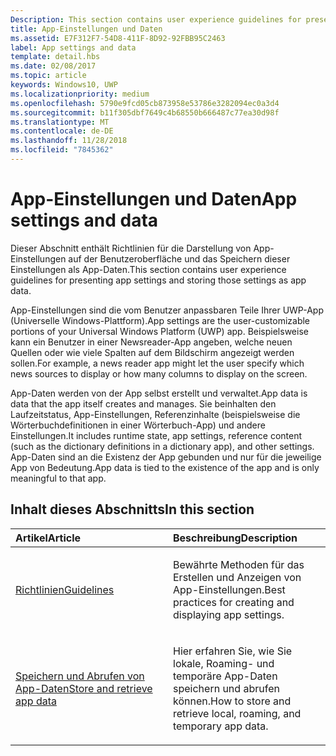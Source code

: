 ```yaml
---
Description: This section contains user experience guidelines for presenting app settings and storing those settings as app data.
title: App-Einstellungen und Daten
ms.assetid: E7F312F7-54D8-411F-8D92-92FBB95C2463
label: App settings and data
template: detail.hbs
ms.date: 02/08/2017
ms.topic: article
keywords: Windows10, UWP
ms.localizationpriority: medium
ms.openlocfilehash: 5790e9fcd05cb873958e53786e3282094ec0a3d4
ms.sourcegitcommit: b11f305dbf7649c4b68550b666487c77ea30d98f
ms.translationtype: MT
ms.contentlocale: de-DE
ms.lasthandoff: 11/28/2018
ms.locfileid: "7845362"
---
```

# <a name="app-settings-and-data"></a><span data-ttu-id="99a01-103">App-Einstellungen und Daten</span><span class="sxs-lookup"><span data-stu-id="99a01-103">App settings and data</span></span>




<span data-ttu-id="99a01-104">Dieser Abschnitt enthält Richtlinien für die Darstellung von App-Einstellungen auf der Benutzeroberfläche und das Speichern dieser Einstellungen als App-Daten.</span><span class="sxs-lookup"><span data-stu-id="99a01-104">This section contains user experience guidelines for presenting app settings and storing those settings as app data.</span></span>

<span data-ttu-id="99a01-105">App-Einstellungen sind die vom Benutzer anpassbaren Teile Ihrer UWP-App (Universelle Windows-Plattform).</span><span class="sxs-lookup"><span data-stu-id="99a01-105">App settings are the user-customizable portions of your Universal Windows Platform (UWP) app.</span></span> <span data-ttu-id="99a01-106">Beispielsweise kann ein Benutzer in einer Newsreader-App angeben, welche neuen Quellen oder wie viele Spalten auf dem Bildschirm angezeigt werden sollen.</span><span class="sxs-lookup"><span data-stu-id="99a01-106">For example, a news reader app might let the user specify which news sources to display or how many columns to display on the screen.</span></span>

<span data-ttu-id="99a01-107">App-Daten werden von der App selbst erstellt und verwaltet.</span><span class="sxs-lookup"><span data-stu-id="99a01-107">App data is data that the app itself creates and manages.</span></span> <span data-ttu-id="99a01-108">Sie beinhalten den Laufzeitstatus, App-Einstellungen, Referenzinhalte (beispielsweise die Wörterbuchdefinitionen in einer Wörterbuch-App) und andere Einstellungen.</span><span class="sxs-lookup"><span data-stu-id="99a01-108">It includes runtime state, app settings, reference content (such as the dictionary definitions in a dictionary app), and other settings.</span></span> <span data-ttu-id="99a01-109">App-Daten sind an die Existenz der App gebunden und nur für die jeweilige App von Bedeutung.</span><span class="sxs-lookup"><span data-stu-id="99a01-109">App data is tied to the existence of the app and is only meaningful to that app.</span></span>
## <a name="in-this-section"></a><span data-ttu-id="99a01-110">Inhalt dieses Abschnitts</span><span class="sxs-lookup"><span data-stu-id="99a01-110">In this section</span></span>
<table>
<colgroup>
<col width="50%" />
<col width="50%" />
</colgroup>
<thead>
<tr class="header">
<th align="left"><span data-ttu-id="99a01-111">Artikel</span><span class="sxs-lookup"><span data-stu-id="99a01-111">Article</span></span></th>
<th align="left"><span data-ttu-id="99a01-112">Beschreibung</span><span class="sxs-lookup"><span data-stu-id="99a01-112">Description</span></span></th>
</tr>
</thead>
<tbody>
<tr class="odd">
<td align="left"><p><a href="guidelines-for-app-settings.md"><span data-ttu-id="99a01-113">Richtlinien</span><span class="sxs-lookup"><span data-stu-id="99a01-113">Guidelines</span></span></a></p></td>
<td align="left"><p><span data-ttu-id="99a01-114">Bewährte Methoden für das Erstellen und Anzeigen von App-Einstellungen.</span><span class="sxs-lookup"><span data-stu-id="99a01-114">Best practices for creating and displaying app settings.</span></span></p></td>
</tr>
<tr class="even">
<td align="left"><p><a href="store-and-retrieve-app-data.md"><span data-ttu-id="99a01-115">Speichern und Abrufen von App-Daten</span><span class="sxs-lookup"><span data-stu-id="99a01-115">Store and retrieve app data</span></span></a></p></td>
<td align="left"><p><span data-ttu-id="99a01-116">Hier erfahren Sie, wie Sie lokale, Roaming- und temporäre App-Daten speichern und abrufen können.</span><span class="sxs-lookup"><span data-stu-id="99a01-116">How to store and retrieve local, roaming, and temporary app data.</span></span></p></td>
</tr>
</tbody>
</table>



